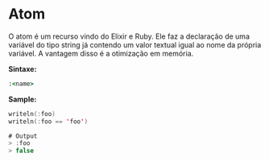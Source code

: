 # Atom

O atom é um recurso vindo do Elixir e Ruby. Ele faz a declaração de uma variável do tipo string já contendo um valor textual igual ao nome da própria variável. A vantagem disso é a otimização em memória.

**Sintaxe:**

```ruby
:<name>
```

**Sample:**

```kotlin
writeln(:foo)
writeln(:foo == 'foo')

# Output
> :foo
> false
```
